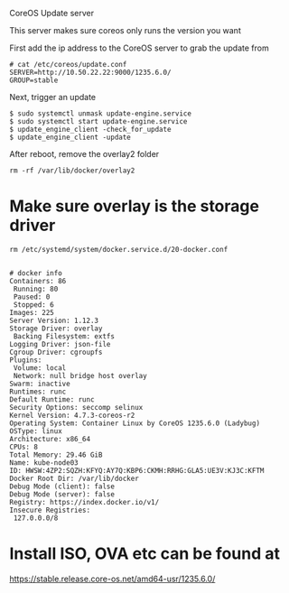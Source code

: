 CoreOS Update server

This server makes sure coreos only runs the version you want

First add the ip address to the CoreOS server to grab the update from
```
# cat /etc/coreos/update.conf
SERVER=http://10.50.22.22:9000/1235.6.0/
GROUP=stable
```

Next, trigger an update
```
$ sudo systemctl unmask update-engine.service
$ sudo systemctl start update-engine.service
$ update_engine_client -check_for_update
$ update_engine_client -update
```

After reboot, remove the overlay2 folder
```
rm -rf /var/lib/docker/overlay2
```

# Make sure overlay is the storage driver
```
rm /etc/systemd/system/docker.service.d/20-docker.conf


# docker info
Containers: 86
 Running: 80
 Paused: 0
 Stopped: 6
Images: 225
Server Version: 1.12.3
Storage Driver: overlay
 Backing Filesystem: extfs
Logging Driver: json-file
Cgroup Driver: cgroupfs
Plugins:
 Volume: local
 Network: null bridge host overlay
Swarm: inactive
Runtimes: runc
Default Runtime: runc
Security Options: seccomp selinux
Kernel Version: 4.7.3-coreos-r2
Operating System: Container Linux by CoreOS 1235.6.0 (Ladybug)
OSType: linux
Architecture: x86_64
CPUs: 8
Total Memory: 29.46 GiB
Name: kube-node03
ID: HWSW:4ZP2:SQZH:KFYQ:AY7Q:KBP6:CKMH:RRHG:GLA5:UE3V:KJ3C:KFTM
Docker Root Dir: /var/lib/docker
Debug Mode (client): false
Debug Mode (server): false
Registry: https://index.docker.io/v1/
Insecure Registries:
 127.0.0.0/8
```

# Install ISO, OVA etc can be found at
https://stable.release.core-os.net/amd64-usr/1235.6.0/
